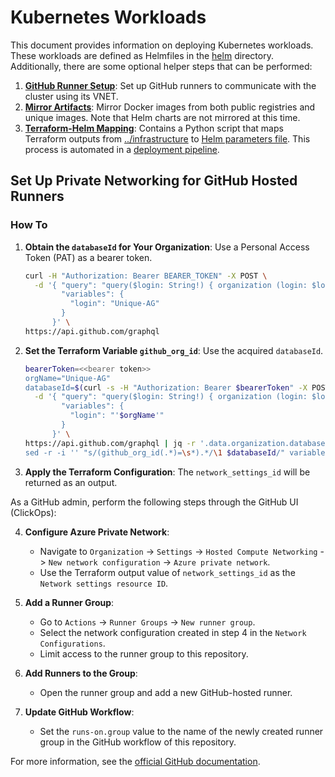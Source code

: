 # Kubernetes Workloads

This document provides information on deploying Kubernetes workloads. These workloads are defined as Helmfiles in the [helm](helm) directory. Additionally, there are some optional helper steps that can be performed:

1. **[GitHub Runner Setup](github_runner_setup)**: Set up GitHub runners to communicate with the cluster using its VNET.
2. **[Mirror Artifacts](mirror_artifacts)**: Mirror Docker images from both public registries and unique images. Note that Helm charts are not mirrored at this time.
3. **[Terraform-Helm Mapping](terraform-helm-mapping)**: Contains a Python script that maps Terraform outputs from [../infrastructure](../infrastructure) to [Helm parameters file](../helm/terraform-outputs.yaml.jinja). This process is automated in a [deployment pipeline](../.github/workflows/helm.yaml).

## Set Up Private Networking for GitHub Hosted Runners

### How To

1. **Obtain the `databaseId` for Your Organization**: Use a Personal Access Token (PAT) as a bearer token.
    ```bash
    curl -H "Authorization: Bearer BEARER_TOKEN" -X POST \
      -d '{ "query": "query($login: String!) { organization (login: $login) { login databaseId } }" ,
            "variables": {
              "login": "Unique-AG"
            }
          }' \
    https://api.github.com/graphql
    ```

2. **Set the Terraform Variable `github_org_id`**: Use the acquired `databaseId`.
    ```bash
    bearerToken=<<bearer token>>
    orgName="Unique-AG"
    databaseId=$(curl -s -H "Authorization: Bearer $bearerToken" -X POST \
      -d '{ "query": "query($login: String!) { organization (login: $login) { login databaseId } }" ,
            "variables": {
              "login": "'$orgName'"
            }
          }' \
    https://api.github.com/graphql | jq -r '.data.organization.databaseId')
    sed -r -i '' "s/(github_org_id(.*)=\s*).*/\1 $databaseId/" variables.auto.tfvars
    ```

3. **Apply the Terraform Configuration**: The `network_settings_id` will be returned as an output.

As a GitHub admin, perform the following steps through the GitHub UI (ClickOps):

4. **Configure Azure Private Network**:
    - Navigate to `Organization` -> `Settings` -> `Hosted Compute Networking` -> `New network configuration` -> `Azure private network`.
    - Use the Terraform output value of `network_settings_id` as the `Network settings resource ID`.

5. **Add a Runner Group**:
    - Go to `Actions` -> `Runner Groups` -> `New runner group`.
    - Select the network configuration created in step 4 in the `Network Configurations`.
    - Limit access to the runner group to this repository.

6. **Add Runners to the Group**:
    - Open the runner group and add a new GitHub-hosted runner.

7. **Update GitHub Workflow**:
    - Set the `runs-on.group` value to the name of the newly created runner group in the GitHub workflow of this repository.

For more information, see the [official GitHub documentation](https://docs.github.com/en/organizations/managing-organization-settings/configuring-private-networking-for-github-hosted-runners-in-your-organization).
